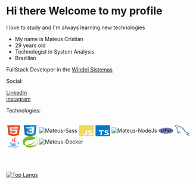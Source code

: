 <link href="./style.css" rel="stylesheet"></link>

<h1>Hi there Welcome to my profile</h1>

<p>I love to study and I'm always learning new technologies</p>

<ul>
   <li>My name is Mateus Cristian</li>
   <li>29 years old</li>
   <li>Technologist in System Analysis</li>
   <li>Brazilian</li>
</ul>

FullStack Developer in the <a href="https://www.windel.com.br/">Windel Sistemas</a>

<p>Social:</p>

   [Linkedin](https://www.linkedin.com/in/mateus-cristian-ferreira-de-paula-2520271a4/)<br>
   [instagram](https://www.instagram.com/mateuzoo/)

<p>Technologies:</p>
<div style="display: inline_block"><br>
  <img align="center" alt="Mateus-HTML" height="30" width="40" src="https://raw.githubusercontent.com/devicons/devicon/master/icons/html5/html5-original.svg">
  <img align="center" alt="Mateus-CSS" height="30" width="40" src="https://raw.githubusercontent.com/devicons/devicon/master/icons/css3/css3-original.svg">
  <img src="https://cdn.jsdelivr.net/gh/devicons/devicon@latest/icons/sass/sass-original.svg" 
    align="center" alt="Mateus-Sass" height="30" width="40" 
    />   
  <img align="center" alt="Mateus-Js" height="30" width="40" src="https://raw.githubusercontent.com/devicons/devicon/master/icons/javascript/javascript-plain.svg">
  <img align="center" alt="Mateus-Ts" height="30" width="40" src="https://raw.githubusercontent.com/devicons/devicon/master/icons/typescript/typescript-plain.svg">
    <img src="https://cdn.jsdelivr.net/gh/devicons/devicon@latest/icons/nodejs/nodejs-plain-wordmark.svg" 
    align="center" alt="Mateus-NodeJs" height="30" width="40
    />
  <img align="center" alt="Mateus-React" height="30" width="40" src="https://raw.githubusercontent.com/devicons/devicon/master/icons/react/react-original.svg">
  <img align="center" alt="Mateus-PHP" height="30" width="40" src="https://raw.githubusercontent.com/devicons/devicon/master/icons/php/php-original.svg">
  <img align="center" alt="Mateus-MySql" height="30" width="40" src="https://raw.githubusercontent.com/devicons/devicon/master/icons/mysql/mysql-original.svg">
  <img align="center" alt="Mateus-MySql" height="30" width="40" src="https://raw.githubusercontent.com/devicons/devicon/master/icons/java/java-original.svg">
  <img align="center" alt="Mateus-MySql" height="30" width="40" src="https://raw.githubusercontent.com/devicons/devicon/master/icons/spring/spring-original.svg">
 <img src="https://cdn.jsdelivr.net/gh/devicons/devicon@latest/icons/docker/docker-original-wordmark.svg" 
    align="center" alt="Mateus-Docker" height="30" width="40" 
    />
          
</div>

<br />
<br />
<br />

[![Top Langs](https://github-readme-stats.vercel.app/api/top-langs/?username=mateus-cristian&exclude_repo=Netflix_clone,facebook_clone,spotify_clone,Pagina-Flexbox)](https://github.com/anuraghazra/github-readme-stats)



